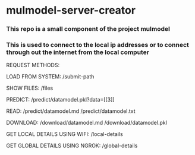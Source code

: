 # mulmodel-server-creator

### This repo is a small component of the project mulmodel 
### This is used to connect to the local ip addresses or to connect through out the internet from the local computer

REQUEST METHODS:

LOAD FROM SYSTEM:
/submit-path

SHOW FILES:
/files

PREDICT:
/predict/datamodel.pkl?data=[[3]]

READ:
/predict/datamodel.md
/predict/datamodel.txt

DOWNLOAD:
/download/datamodel.md
/download/datamodel.pkl

GET LOCAL DETAILS USING WIFI:
/local-details

GET GLOBAL DETAILS USING NGROK:
/global-details